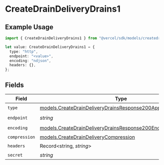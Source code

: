 # CreateDrainDeliveryDrains1

## Example Usage

```typescript
import { CreateDrainDeliveryDrains1 } from "@vercel/sdk/models/createdrainop.js";

let value: CreateDrainDeliveryDrains1 = {
  type: "http",
  endpoint: "<value>",
  encoding: "ndjson",
  headers: {},
};
```

## Fields

| Field                                                                                                                                  | Type                                                                                                                                   | Required                                                                                                                               | Description                                                                                                                            |
| -------------------------------------------------------------------------------------------------------------------------------------- | -------------------------------------------------------------------------------------------------------------------------------------- | -------------------------------------------------------------------------------------------------------------------------------------- | -------------------------------------------------------------------------------------------------------------------------------------- |
| `type`                                                                                                                                 | [models.CreateDrainDeliveryDrainsResponse200ApplicationJSONType](../models/createdraindeliverydrainsresponse200applicationjsontype.md) | :heavy_check_mark:                                                                                                                     | N/A                                                                                                                                    |
| `endpoint`                                                                                                                             | *string*                                                                                                                               | :heavy_check_mark:                                                                                                                     | N/A                                                                                                                                    |
| `encoding`                                                                                                                             | [models.CreateDrainDeliveryDrainsResponse200Encoding](../models/createdraindeliverydrainsresponse200encoding.md)                       | :heavy_check_mark:                                                                                                                     | N/A                                                                                                                                    |
| `compression`                                                                                                                          | [models.CreateDrainDeliveryCompression](../models/createdraindeliverycompression.md)                                                   | :heavy_minus_sign:                                                                                                                     | N/A                                                                                                                                    |
| `headers`                                                                                                                              | Record<string, *string*>                                                                                                               | :heavy_check_mark:                                                                                                                     | N/A                                                                                                                                    |
| `secret`                                                                                                                               | *string*                                                                                                                               | :heavy_minus_sign:                                                                                                                     | N/A                                                                                                                                    |